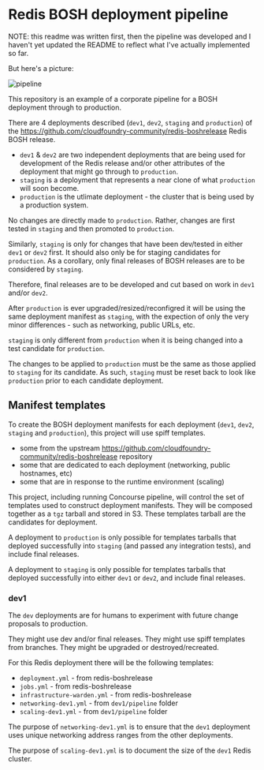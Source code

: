 Redis BOSH deployment pipeline
==============================

NOTE: this readme was written first, then the pipeline was developed and I haven't yet updated the README to reflect what I've actually implemented so far.

But here's a picture:

![pipeline](http://cl.ly/image/040n2c0M180r/pipeline_changes_vs_environment_changes.png)

This repository is an example of a corporate pipeline for a BOSH deployment through to production.

There are 4 deployments described (`dev1`, `dev2`, `staging` and `production`) of the https://github.com/cloudfoundry-community/redis-boshrelease Redis BOSH release.

-	`dev1` & `dev2` are two independent deployments that are being used for development of the Redis release and/or other attributes of the deployment that might go through to `production`.
-	`staging` is a deployment that represents a near clone of what `production` will soon become.
-	`production` is the utlimate deployment - the cluster that is being used by a production system.

No changes are directly made to `production`. Rather, changes are first tested in `staging` and then promoted to `production`.

Similarly, `staging` is only for changes that have been dev/tested in either `dev1` or `dev2` first. It should also only be for staging candidates for `production`. As a corollary, only final releases of BOSH releases are to be considered by `staging`.

Therefore, final releases are to be developed and cut based on work in `dev1` and/or `dev2`.

After `production` is ever upgraded/resized/reconfigred it will be using the same deployment manifest as `staging`, with the expection of only the very minor differences - such as networking, public URLs, etc.

`staging` is only different from `production` when it is being changed into a test candidate for `production`.

The changes to be applied to `production` must be the same as those applied to `staging` for its candidate. As such, `staging` must be reset back to look like `production` prior to each candidate deployment.

Manifest templates
------------------

To create the BOSH deployment manifests for each deployment (`dev1`, `dev2`, `staging` and `production`), this project will use spiff templates.

-	some from the upstream https://github.com/cloudfoundry-community/redis-boshrelease repository
-	some that are dedicated to each deployment (networking, public hostnames, etc)
-	some that are in response to the runtime environment (scaling)

This project, including running Concourse pipeline, will control the set of templates used to construct deployment manifests. They will be composed together as a `tgz` tarball and stored in S3. These templates tarball are the candidates for deployment.

A deployment to `production` is only possible for templates tarballs that deployed successfully into `staging` (and passed any integration tests), and include final releases.

A deployment to `staging` is only possible for templates tarballs that deployed successfully into either `dev1` or `dev2`, and include final releases.

### dev1

The `dev` deployments are for humans to experiment with future change proposals to production.

They might use dev and/or final releases. They might use spiff templates from branches. They might be upgraded or destroyed/recreated.

For this Redis deployment there will be the following templates:

-	`deployment.yml` - from redis-boshrelease
-	`jobs.yml` - from redis-boshrelease
-	`infrastructure-warden.yml` - from redis-boshrelease
-	`networking-dev1.yml` - from `dev1/pipeline` folder
-	`scaling-dev1.yml` - from `dev1/pipeline` folder

The purpose of `networking-dev1.yml` is to ensure that the `dev1` deployment uses unique networking address ranges from the other deployments.

The purpose of `scaling-dev1.yml` is to document the size of the `dev1` Redis cluster.
